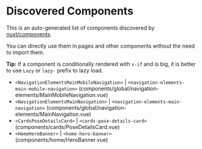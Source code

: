 # Discovered Components

This is an auto-generated list of components discovered by [nuxt/components](https://github.com/nuxt/components).

You can directly use them in pages and other components without the need to import them.

**Tip:** If a component is conditionally rendered with `v-if` and is big, it is better to use `Lazy` or `lazy-` prefix to lazy load.

- `<NavigationElementsMainMobileNavigation>` | `<navigation-elements-main-mobile-navigation>` (components/global/navigation-elements/MainMobileNavigation.vue)
- `<NavigationElementsMainNavigation>` | `<navigation-elements-main-navigation>` (components/global/navigation-elements/MainNavigation.vue)
- `<CardsPoseDetailsCard>` | `<cards-pose-details-card>` (components/cards/PoseDetailsCard.vue)
- `<HomeHeroBanner>` | `<home-hero-banner>` (components/home/HeroBanner.vue)
